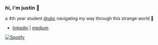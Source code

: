 ### hi, i'm justin 👋

a 4th year student [@ubc](https://www.bme.ubc.ca/) navigating my way through this strange world 💙

- [linkedin](https://www.linkedin.com/in/jjustinc) | [medium](https://medium.com/@jjustinc)

[![Spotify](https://novatorem-blush.vercel.app/api/spotify)](https://open.spotify.com/user/justinlisteningtomusic123)





